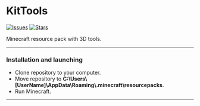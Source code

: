 # KitTools
[![Issues](https://img.shields.io/github/issues/Kitaminka/KitTools)](https://github.com/Kitaminka/KitTools/issues)
[![Stars](https://img.shields.io/github/stars/Kitaminka/KitTools)](https://github.com/Kitaminka/KitTools/stargazers)

Minecraft resource pack with 3D tools.
___
### Installation and launching
- Clone repository to your computer.
- Move repository to **C:\Users\\[UserName]\AppData\Roaming\\.minecraft\resourcepacks**.
- Run Minecraft.
___